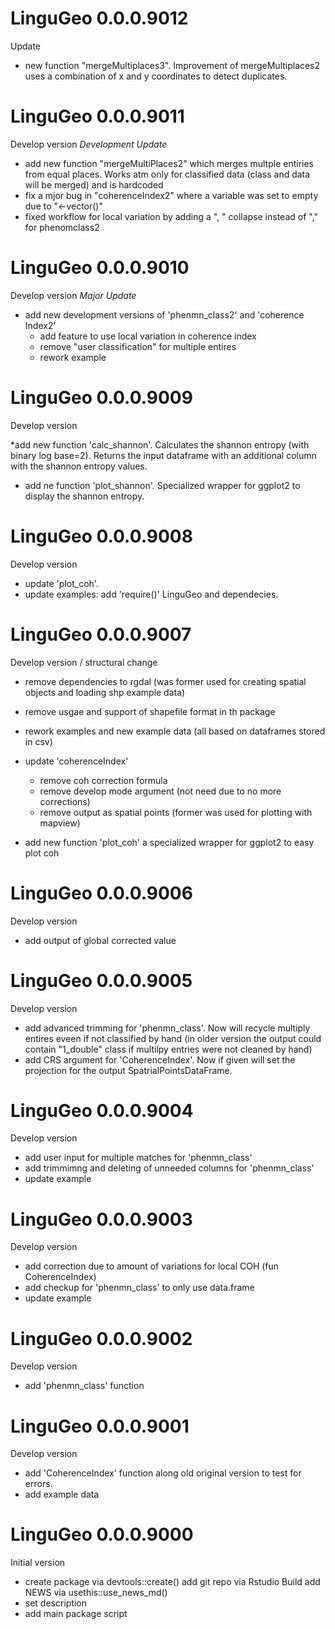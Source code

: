 # LinguGeo 0.0.0.9012
Update

* new function "mergeMultiplaces3". Improvement of mergeMultiplaces2 uses a combination of x and y coordinates to detect duplicates.

# LinguGeo 0.0.0.9011
Develop version
*Development Update*

* add new function "mergeMultiPlaces2" which merges multple entiries from equal places. Works atm only for classified data (class and data will be merged) and is hardcoded
* fix a mjor bug in "coherenceIndex2" where a variable was set to empty due to "<-vector()"
* fixed workflow for local variation by adding a ", " collapse instead of "," for phenomclass2

# LinguGeo 0.0.0.9010
Develop version
*Major Update*

* add new development versions of 'phenmn_class2' and 'coherence Index2'
  - add feature to use local variation in coherence index
  - remove "user classification" for multiple entires
  - rework example
  
# LinguGeo 0.0.0.9009
Develop version

*add new function 'calc_shannon'. Calculates the shannon entropy (with binary log base=2). Returns the input dataframe with an additional column with the shannon entropy values.

* add ne function 'plot_shannon'. Specialized wrapper for ggplot2 to display the shannon entropy.

# LinguGeo 0.0.0.9008
Develop version

* update 'plot_coh'.
* update examples: add 'require()' LinguGeo and dependecies.

# LinguGeo 0.0.0.9007
Develop version / structural change

* remove dependencies to rgdal (was former used for creating spatial objects and loading shp example data) 
* remove usgae and support of shapefile format in th package
* rework examples and new example data (all based on dataframes stored in csv)

* update 'coherenceIndex'
  - remove coh correction formula
  - remove develop mode argument (not need due to no more corrections)
  - remove output as spatial points (former was used for plotting with mapview)
  
* add new function 'plot_coh' a specialized wrapper for ggplot2 to easy plot coh

# LinguGeo 0.0.0.9006
Develop version

* add output of global corrected value

# LinguGeo 0.0.0.9005
Develop version

* add advanced trimming for 'phenmn_class'. Now will recycle multiply entires eveen if not classified by hand (in older version the output could contain "1_double" class if multilpy entries were not cleaned by hand)
* add CRS argument for 'CoherenceIndex'. Now if given will set the projection for the output              SpatrialPointsDataFrame.

# LinguGeo 0.0.0.9004
Develop version

* add user input for multiple matches for 'phenmn_class'
* add trimmimng and deleting of unneeded columns for 'phenmn_class'
* update example

# LinguGeo 0.0.0.9003
Develop version

* add correction due to amount of variations for local COH (fun CoherenceIndex)
* add checkup for 'phenmn_class' to only use data.frame
* update example

# LinguGeo 0.0.0.9002
Develop version

* add 'phenmn_class' function

# LinguGeo 0.0.0.9001
Develop version

* add 'CoherenceIndex' function along old original version to test for errors.
* add example data

# LinguGeo 0.0.0.9000
Initial version

* create package via devtools::create()
add git repo via Rstudio Build
add NEWS via usethis::use_news_md()
* set description
* add main package script

